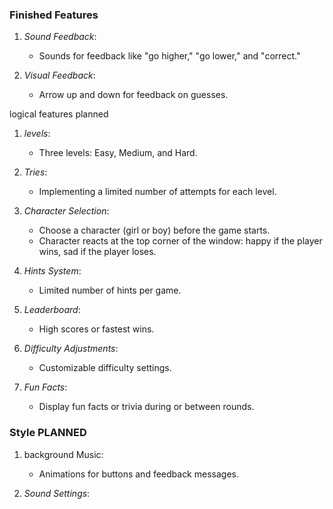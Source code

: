 
### Finished Features

1. *Sound Feedback*:
   - Sounds for feedback like "go higher," "go lower," and "correct."
   
2. *Visual Feedback*:
   - Arrow up and down for feedback on guesses.

 logical features planned

1. *levels*:
   - Three levels: Easy, Medium, and Hard.

2. *Tries*:
   - Implementing a limited number of attempts for each level.

3. *Character Selection*:
   - Choose a character (girl or boy) before the game starts.
   - Character reacts at the top corner of the window: happy if the player wins, sad if the player loses.

4. *Hints System*:
   - Limited number of hints per game.

5. *Leaderboard*:
   - High scores or fastest wins.

6. *Difficulty Adjustments*:
   - Customizable difficulty settings.

7. *Fun Facts*:
   - Display fun facts or trivia during or between rounds.

### Style PLANNED

1. background Music:

   - Animations for buttons and feedback messages.

3. *Sound Settings*:

